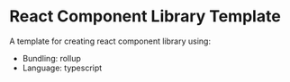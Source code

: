 # React Component Library Template

A template for creating react component library using:

- Bundling: rollup
- Language: typescript
